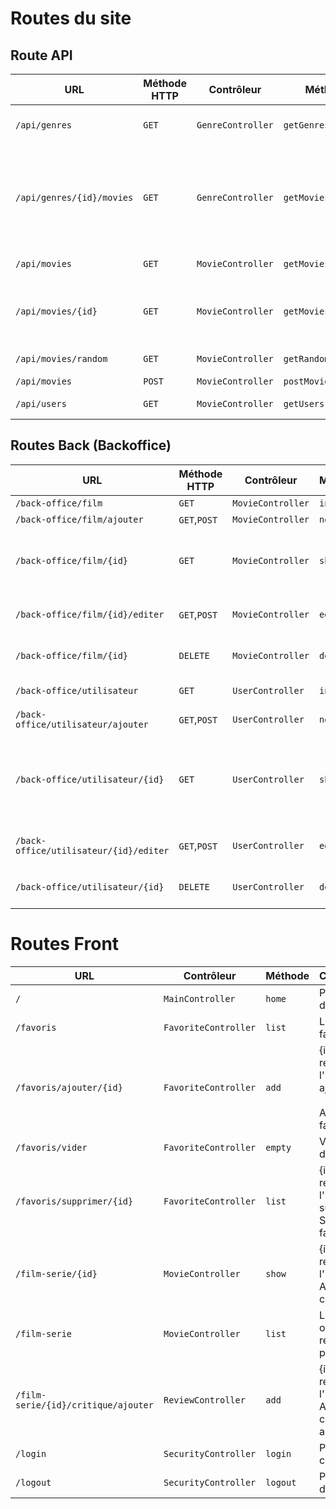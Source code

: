 # Routes du site

## Route API

| URL                       | Méthode HTTP | Contrôleur        | Méthode             | Commentaire                                                                       |
|---------------------------|--------------|-------------------|---------------------|-----------------------------------------------------------------------------------|
| `/api/genres`             | `GET`        | `GenreController` | `getGenres`         | Liste les genres de films dispo                                                   |
| `/api/genres/{id}/movies` | `GET`        | `GenreController` | `getMoviesByGenres` | {id}: représente l'id du genre <br> Affiche les films appartenant au genre choisi |
| `/api/movies`             | `GET`        | `MovieController` | `getMovies`         | Liste les films dispo                                                             |
| `/api/movies/{id}`        | `GET`        | `MovieController` | `getMoviesById`     | {id}: représente l'id du film, Affiche le film choisi                             |
| `/api/movies/random`      | `GET`        | `MovieController` | `getRandom`         | Liste un film aléatoire                                                           |
| `/api/movies`             | `POST`       | `MovieController` | `postMovies`        | Crée un film                                                                      |
| `/api/users`              | `GET`        | `MovieController` | `getUsers`          | Liste les utilisateurs                                                            |


## Routes Back (Backoffice)

| URL                                    | Méthode HTTP | Contrôleur        | Méthode  | Commentaire                                                              |
|----------------------------------------|--------------|-------------------|----------|--------------------------------------------------------------------------|
| `/back-office/film`                    | `GET`        | `MovieController` | `index`  | Liste les films                                                          |
| `/back-office/film/ajouter`            | `GET`,`POST` | `MovieController` | `new`    | Crée un film                                                             |
| `/back-office/film/{id}`               | `GET`        | `MovieController` | `show`   | {id}: représente l'id du film, <br/> Affiche le film choisi              |
| `/back-office/film/{id}/editer`        | `GET`,`POST` | `MovieController` | `edit`   | Modifie le film sélectionné                                              |
| `/back-office/film/{id}`               | `DELETE`     | `MovieController` | `delete` | Supprime le film sélectionné                                             |
| `/back-office/utilisateur`             | `GET`        | `UserController`  | `index`  | Liste les utilisateurs                                                   |
| `/back-office/utilisateur/ajouter`     | `GET`,`POST` | `UserController`  | `new`    | Crée un utilisateur                                                      |
| `/back-office/utilisateur/{id}`        | `GET`        | `UserController`  | `show`   | {id}: représente l'id de l'utilisateur,<br/>Affiche l'utilisateur choisi |
| `/back-office/utilisateur/{id}/editer` | `GET`,`POST` | `UserController`  | `edit`   | Modifie l'utilisateur sélectionné                                        |
| `/back-office/utilisateur/{id}`        | `DELETE`     | `UserController`  | `delete` | Supprime l'utilisateur sélectionné                                       |



# Routes Front

| URL                                 | Contrôleur           | Méthode  | Commentaire                                                              |
|-------------------------------------|----------------------|----------|--------------------------------------------------------------------------|
| `/`                                 | `MainController`     | `home`   | Page d'accueil                                                           |
| `/favoris`                          | `FavoriteController` | `list`   | Liste les favoris                                                        |
| `/favoris/ajouter/{id}`             | `FavoriteController` | `add`    | {id}: représente l'id du film à ajouter, <br/> <br/>Ajoute un favoris    |
| `/favoris/vider`                    | `FavoriteController` | `empty`  | Vide la liste des favoris                                                |
| `/favoris/supprimer/{id}`           | `FavoriteController` | `list`   | {id}: représente l'id du film à supprimer, <br/> Supprime un favoris     |
| `/film-serie/{id}`                  | `MovieController`    | `show`   | {id}: représente l'id du film, <br/> Affiche le film choisi              |
| `/film-serie`                       | `MovieController`    | `list`   | Liste les films ou via la recherche par mot clé                          |
| `/film-serie/{id}/critique/ajouter` | `ReviewController`   | `add`    | {id}: représente l'id du film,<br/>Ajouter un commentaire au film choisi |
| `/login`                            | `SecurityController` | `login`  | Page de connexion                                                        |
| `/logout`                           | `SecurityController` | `logout` | Page de déconnexion                                                      |
